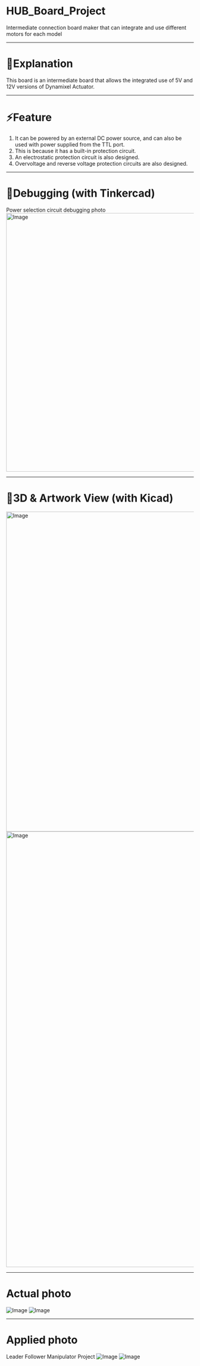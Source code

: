 # HUB_Board_Project
Intermediate connection board maker that can integrate and use different motors for each model

---
# 📃Explanation
This board is an intermediate board that allows the integrated use of 5V and 12V versions of Dynamixel Actuator.

---
# ⚡Feature
1. It can be powered by an external DC power source, and can also be used with power supplied from the TTL port.
2. This is because it has a built-in protection circuit.
3. An electrostatic protection circuit is also designed.
4. Overvoltage and reverse voltage protection circuits are also designed.

---
# 🔧Debugging (with Tinkercad)
Power selection circuit debugging photo
<img width="938" height="692" alt="Image" src="https://github.com/user-attachments/assets/4ca9d836-50ff-46de-aa33-625be51581e7" />

---
# 🔎3D & Artwork View (with Kicad)
<img width="892" height="856" alt="Image" src="https://github.com/user-attachments/assets/56d74605-8891-4c46-b565-79dfdc09cf94" />
<img width="2266" height="1166" alt="Image" src="https://github.com/user-attachments/assets/c69c0ec7-0d5e-405a-8846-fc58bab909e6" />

---
# Actual photo
![Image](https://github.com/user-attachments/assets/e11fdfa7-f02d-4a92-bc88-43d5f18227bb)
![Image](https://github.com/user-attachments/assets/1fc71def-2cba-4b71-915d-cf3e53522d64)

---
# Applied photo
Leader Follower Manipulator Project
![Image](https://github.com/user-attachments/assets/0c90db7f-c4fb-4ed5-8dd2-ba174837a4a1)
![Image](https://github.com/user-attachments/assets/3ec7d414-a12c-41c4-a9f9-1246df251d79)

